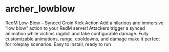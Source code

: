 # archer_lowblow
RedM Low-Blow – Synced Groin Kick Action  Add a hilarious and immersive “low blow” action to your RedM server! Attackers trigger a synced animation while victims ragdoll and take configurable damage. Fully customizable animations, range, cooldowns, and damage make it perfect for roleplay scenarios. Easy to install, ready to run
